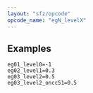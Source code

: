```yaml
---
layout: "sfz/opcode"
opcode_name: "egN_levelX"
---
```

## Examples

```
eg01_level0=-1
eg02_level1=0.3
eg03_level2=0.5
eg03_level2_oncc51=0.5
```
